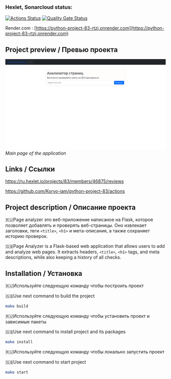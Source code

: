 ### Hexlet, Sonarcloud status:
[![Actions Status](https://github.com/Korvo-iam/python-project-83/actions/workflows/hexlet-check.yml/badge.svg)](https://github.com/Korvo-iam/python-project-83/actions)
[![Quality Gate Status](https://sonarcloud.io/api/project_badges/measure?project=Korvo-iam_python-project-83&metric=alert_status)](https://sonarcloud.io/summary/new_code?id=Korvo-iam_python-project-83)


Render.com :
[https://python-project-83-rtzj.onrender.com](https://python-project-83-rtzj.onrender.com)


##  Project preview / Превью проекта
![](page_analyzer/assets/screen.png)  
*Main page of the application*


## Links / Ссылки
https://ru.hexlet.io/projects/83/members/46875/reviews

https://github.com/Korvo-iam/python-project-83/actions


## Project description / Описание проекта
🇷🇺Page analyzer это веб-приложение написаное на Flask, которое позволяет добавлять и проверять веб-страницы. Оно извлекает заголовки, теги `<title>`, `<h1>` и мета-описания, а также сохраняет историю проверок.

🇬🇧Page Analyzer is a Flask-based web application that allows users to add and analyze web pages. It extracts headers, `<title>`, `<h1>` tags, and meta descriptions, while also keeping a history of all checks.


## Installation / Установка

🇷🇺Используйте следующую команду чтобы построить проект

🇬🇧Use next command to build the project

```bash
make build
```

🇷🇺Используйте следующую команду чтобы установить проект и зависимые пакеты

🇬🇧Use next command to install project and its packages

```bash
make install
```

🇷🇺Используйте следующую команду чтобы локально запустить проект

🇬🇧Use next command to start project

```bash
make start
```